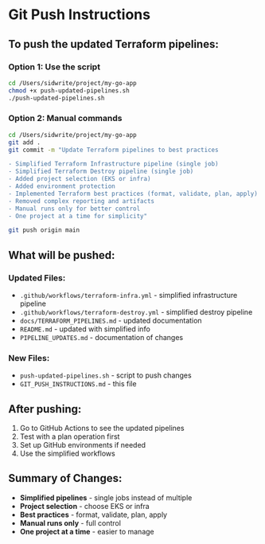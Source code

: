 # Git Push Instructions

## To push the updated Terraform pipelines:

### Option 1: Use the script
```bash
cd /Users/sidwrite/project/my-go-app
chmod +x push-updated-pipelines.sh
./push-updated-pipelines.sh
```

### Option 2: Manual commands
```bash
cd /Users/sidwrite/project/my-go-app
git add .
git commit -m "Update Terraform pipelines to best practices

- Simplified Terraform Infrastructure pipeline (single job)
- Simplified Terraform Destroy pipeline (single job)
- Added project selection (EKS or infra)
- Added environment protection
- Implemented Terraform best practices (format, validate, plan, apply)
- Removed complex reporting and artifacts
- Manual runs only for better control
- One project at a time for simplicity"

git push origin main
```

## What will be pushed:

### Updated Files:
- `.github/workflows/terraform-infra.yml` - simplified infrastructure pipeline
- `.github/workflows/terraform-destroy.yml` - simplified destroy pipeline
- `docs/TERRAFORM_PIPELINES.md` - updated documentation
- `README.md` - updated with simplified info
- `PIPELINE_UPDATES.md` - documentation of changes

### New Files:
- `push-updated-pipelines.sh` - script to push changes
- `GIT_PUSH_INSTRUCTIONS.md` - this file

## After pushing:

1. Go to GitHub Actions to see the updated pipelines
2. Test with a plan operation first
3. Set up GitHub environments if needed
4. Use the simplified workflows

## Summary of Changes:

- **Simplified pipelines** - single jobs instead of multiple
- **Project selection** - choose EKS or infra
- **Best practices** - format, validate, plan, apply
- **Manual runs only** - full control
- **One project at a time** - easier to manage
